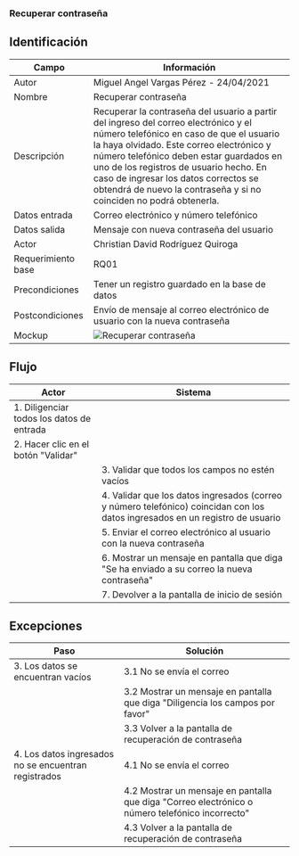 ### Recuperar contraseña 
## Identificación 

| Campo | Información |
|-------|-------|
| Autor | Miguel Angel Vargas Pérez - 24/04/2021 |
| Nombre | Recuperar contraseña |
| Descripción | Recuperar la contraseña del usuario a partir del ingreso del correo electrónico y el número telefónico en caso de que el usuario la haya olvidado. Este correo electrónico y número telefónico deben estar guardados en uno de los registros de usuario hecho. En caso de ingresar los datos correctos se obtendrá de nuevo la contraseña y si no coinciden no podrá obtenerla. |
| Datos entrada | Correo electrónico y número telefónico |
| Datos salida | Mensaje con nueva contraseña del usuario |
| Actor | Christian David Rodríguez Quiroga |
| Requerimiento base | RQ01 |
| Precondiciones | Tener un registro guardado en la base de datos |
| Postcondiciones | Envío de mensaje al correo electrónico de usuario con la nueva contraseña |
| Mockup | ![Recuperar contraseña](https://user-images.githubusercontent.com/79241017/115967382-f50bca00-a4f7-11eb-9b42-32801b6e60c7.png)  |

## Flujo
| Actor | Sistema |
|-------|-------|
| 1. Diligenciar todos los datos de entrada | |
| 2. Hacer clic en el botón "Validar" | |
| | 3. Validar que todos los campos no estén vacíos |
| | 4. Validar que los datos ingresados (correo y número telefónico) coincidan con los datos ingresados en un registro de usuario |
| | 5. Enviar el correo electrónico al usuario con la nueva contraseña |
| | 6. Mostrar un mensaje en pantalla que diga "Se ha enviado a su correo la nueva contraseña" |
| | 7. Devolver a la pantalla de inicio de sesión |

## Excepciones
| Paso | Solución |
|-------|-------|
| 3. Los datos se encuentran vacíos | 3.1 No se envía el correo  |
|  | 3.2 Mostrar un mensaje en pantalla que diga "Diligencia los campos por favor" |
|  | 3.3 Volver a la pantalla de recuperación de contraseña |
| 4. Los datos ingresados no se encuentran registrados | 4.1 No se envía el correo | 
|  | 4.2 Mostrar un mensaje en pantalla que diga "Correo electrónico o número telefónico incorrecto" |
|  | 4.3 Volver a la pantalla de recuperación de contraseña |